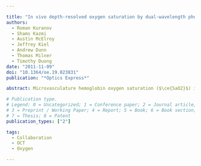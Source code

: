 ```yaml
---

title: "In vivo depth-resolved oxygen saturation by dual-wavelength photothermal (DWP) OCT"
authors:
  - Roman Kuranov
  - Shams Kazmi
  - Austin McElroy
  - Jeffrey Kiel
  - Andrew Dunn
  - Thomas Milner
  - Timothy Duong
date: "2011-11-09"
doi: "10.1364/oe.19.023831"
publication: "*Optics Express*"

abstract: Microvasculature hemoglobin oxygen saturation ($\ce{SaO2}$) is important in the progression of various pathologies. Non-invasive depth-resolved measurement of $\ce{SaO2}$ levels in tissue microvasculature has the potential to provide early biomarkers and a better understanding of the pathophysiological processes allowing improved diagnostics and prediction of disease progression. We report proof-of-concept in vivo depth-resolved measurement of $\ce{SaO2}$ levels in selected 30 µm diameter arterioles in the murine brain using Dual-Wavelength Photothermal (DWP) Optical Coherence Tomography (OCT) with 800 nm and 770 nm photothermal excitation wavelengths. Depth location of back-reflected light from a target arteriole was confirmed using Doppler and speckle contrast OCT images. $\ce{SaO2}$ measured in a murine arteriole with DWP-OCT is linearly correlated ($R^2=0.98$) with systemic $\ce{SaO2}$ values recorded by a pulse-oximeter. DWP-OCT are steadily lower (10.1%) than systemic $\ce{SaO2}$ values except during pure oxygen breathing. DWP-OCT is insensitive to OCT intensity variations and is a candidate approach for in vivo depth-resolved quantitative imaging of microvascular $\ce{SaO2}$ levels.

# Publication type.
# Legend: 0 = Uncategorized; 1 = Conference paper; 2 = Journal article;
# 3 = Preprint / Working Paper; 4 = Report; 5 = Book; 6 = Book section;
# 7 = Thesis; 8 = Patent
publication_types: ["2"]

tags:
  - Collaboration
  - OCT
  - Oxygen

---
```

